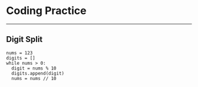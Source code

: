 # Coding Practice
---
## Digit Split
```
nums = 123
digits = []
while nums > 0:
  digit = nums % 10
  digits.append(digit)
  nums = nums // 10
```
